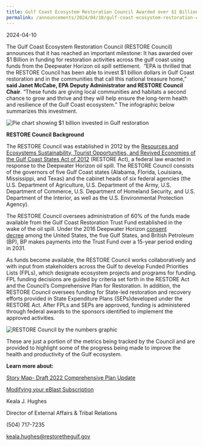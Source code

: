 ```yaml
---
title: Gulf Coast Ecosystem Restoration Council Awarded over $1 Billion  in Gulf Coast Restoration Activities
permalink: /announcements/2024/04/10/gulf-coast-ecosystem-restoration-council-awarded-over-1-billion-gulf-coast/
---
```


2024-04-10

The Gulf Coast Ecosystem Restoration Council (RESTORE Council) announces that it has reached an important milestone: It has awarded over $1 Billion in funding for restoration activities across the gulf coast using funds from the Deepwater Horizon oil spill settlement.  “EPA is thrilled that the RESTORE Council has been able to invest $1 billion dollars in Gulf Coast restoration and in the communities that call this national treasure home,” **said Janet McCabe, EPA Deputy Administrator and RESTORE Council Chair**. “These funds are giving local communities and habitats a second chance to grow and thrive and they will help ensure the long-term health and resilience of the Gulf Coast ecosystem.” The infographic below summarizes this investment.

![Pie chart showing $1 billion invested in Gulf restoration](/sites/default/files/inline-images/1billion_gulfcoastrestoration_eblast.jpg)

**RESTORE Council Background**

The RESTORE Council was established in 2012 by the [Resources and Ecosystems Sustainability, Tourist Opportunities, and Revived Economies of the Gulf Coast States Act of 2012](https://gcc02.safelinks.protection.outlook.com/?url=https%3A%2F%2Fwww.govinfo.gov%2Fcontent%2Fpkg%2FPLAW-112publ141%2Fpdf%2FPLAW-112publ141.pdf&data=05%7C02%7Celwilson%40contractor.usgs.gov%7C8deb28fed54e45f7e4c408dc58b87a63%7C0693b5ba4b184d7b9341f32f400a5494%7C0%7C0%7C638482797043269267%7CUnknown%7CTWFpbGZsb3d8eyJWIjoiMC4wLjAwMDAiLCJQIjoiV2luMzIiLCJBTiI6Ik1haWwiLCJXVCI6Mn0%3D%7C0%7C%7C%7C&sdata=Ww9cqIqVziF1WqpLAEInqjg5iCDhplfLBKzDocpT95E%3D&reserved=0) (RESTORE Act), a federal law enacted in response to the Deepwater Horizon oil spill. The RESTORE Council consists of the governors of five Gulf Coast states (Alabama, Florida, Louisiana, Mississippi, and Texas) and the cabinet heads of six federal agencies (the U.S. Department of Agriculture, U.S. Department of the Army, U.S. Department of Commerce, U.S. Department of Homeland Security, and U.S. Department of the Interior, as well as the U.S. Environmental Protection Agency).  

The RESTORE Council oversees administration of 60% of the funds made available from the Gulf Coast Restoration Trust Fund established in the wake of the oil spill. Under the 2016 Deepwater Horizon [consent decree](https://gcc02.safelinks.protection.outlook.com/?url=https%3A%2F%2Fwww.justice.gov%2Fenrd%2Ffile%2F838066%2Fdownload&data=05%7C02%7Celwilson%40contractor.usgs.gov%7C8deb28fed54e45f7e4c408dc58b87a63%7C0693b5ba4b184d7b9341f32f400a5494%7C0%7C0%7C638482797043279893%7CUnknown%7CTWFpbGZsb3d8eyJWIjoiMC4wLjAwMDAiLCJQIjoiV2luMzIiLCJBTiI6Ik1haWwiLCJXVCI6Mn0%3D%7C0%7C%7C%7C&sdata=cdnDW6kygqP7Nb1p2SL44vaY%2BRk3Y0MQHJsIwj4w8oI%3D&reserved=0) among the United States, the five Gulf States, and British Petroleum (BP), BP makes payments into the Trust Fund over a 15-year period ending in 2031. 

As funds become available, the RESTORE Council works collaboratively and with input from stakeholders across the Gulf to develop Funded Priorities Lists (FPLs), which designate ecosystem projects and programs for funding. FPL funding decisions are guided by criteria set forth in the RESTORE Act and the Council’s Comprehensive Plan for Restoration. In addition, the RESTORE Council oversees funding for State-led restoration and recovery efforts provided in State Expenditure Plans (SEPs)developed under the RESTORE Act. After FPLs and SEPs are approved, funding is administered through federal awards to the sponsors identified to implement the approved activities.

![RESTORE Council by the numbers graphic](/sites/default/files/inline-images/RESTORE%20by%20the%20numbers%20v5.jpg)

These are just a portion of the metrics being tracked by the Council and are provided to highlight some of the progress being made to improve the health and productivity of the Gulf ecosystem.

**Learn more about:**

[Story Map- Draft 2022 Comprehensive Plan Update](https://gcc02.safelinks.protection.outlook.com/?url=https%3A%2F%2Farcg.is%2F0vzX841&data=05%7C02%7Celwilson%40contractor.usgs.gov%7C8deb28fed54e45f7e4c408dc58b87a63%7C0693b5ba4b184d7b9341f32f400a5494%7C0%7C0%7C638482797043287885%7CUnknown%7CTWFpbGZsb3d8eyJWIjoiMC4wLjAwMDAiLCJQIjoiV2luMzIiLCJBTiI6Ik1haWwiLCJXVCI6Mn0%3D%7C0%7C%7C%7C&sdata=ZYVKfW%2BDa9PC3x0ycZWo3vb5KFYS6BWebAldlQAjz44%3D&reserved=0)

[Modifying your eBlast Subscription](https://gcc02.safelinks.protection.outlook.com/?url=https%3A%2F%2Fwww.restorethegulf.gov%2Fapps%2Feblast%2FModifyInformation.aspx&data=05%7C02%7Celwilson%40contractor.usgs.gov%7C8deb28fed54e45f7e4c408dc58b87a63%7C0693b5ba4b184d7b9341f32f400a5494%7C0%7C0%7C638482797043294718%7CUnknown%7CTWFpbGZsb3d8eyJWIjoiMC4wLjAwMDAiLCJQIjoiV2luMzIiLCJBTiI6Ik1haWwiLCJXVCI6Mn0%3D%7C0%7C%7C%7C&sdata=3hxG10U4DqreSXUgQHsKv1wEvwPvA9FbxtvqpDhmoUc%3D&reserved=0)

Keala J. Hughes

Director of External Affairs & Tribal Relations

(504) 717-7235

[keala.hughes@restorethegulf.gov](mailto:keala.hughes@restorethegulf.gov)
